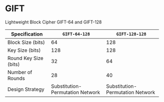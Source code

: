 # GIFT
Lightweight Block Cipher GIFT-64 and GIFT-128

| Specification         | $\texttt{GIFT-64-128}$ | $\texttt{GIFT-128-128}$ |
| ----                  | ----                   | ----                    |
| Block Size (bits)     | 64                     | 128                     |
| Key Size (bits)       | 128                    | 128                     | 
| Round Key Size (bits) | 32                     | 64
| Number of Rounds      | 28                     | 40
| Design Strategy       | Substitution-Permutation Network |Substitution-Permutation Network |